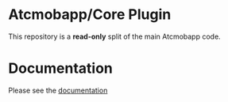 # Atcmobapp/Core Plugin

This repository is a **read-only** split of the main Atcmobapp code.

# Documentation

Please see the [documentation](http://docs.metroeconomics.com/3.0)
